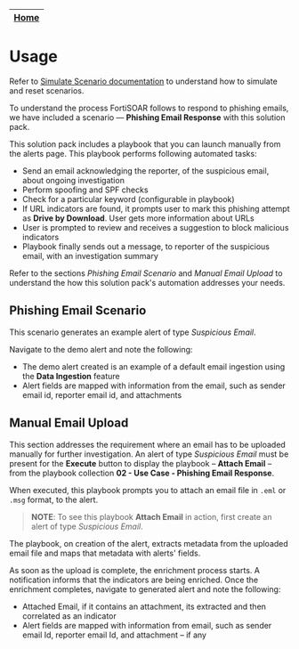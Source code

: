 | [Home](../README.md) |
|------------------------------------------------------------------------------------------------------------------|

# Usage

Refer to [Simulate Scenario documentation](https://github.com/fortinet-fortisoar/solution-pack-soc-simulator/blob/develop/docs/usage.md) to understand how to simulate and reset scenarios.

To understand the process FortiSOAR follows to respond to phishing emails, we have included a scenario &mdash; **Phishing Email Response** with this solution pack. 

This solution pack includes a playbook that you can launch manually from the alerts page. This playbook performs following automated tasks:

- Send an email acknowledging the reporter, of the suspicious email, about ongoing investigation 
- Perform spoofing and SPF checks
- Check for a particular keyword (configurable in playbook)
- If URL indicators are found, it prompts user to mark this phishing attempt as **Drive by Download**. User gets more information about URLs
- User is prompted to review and receives a suggestion to block malicious indicators
- Playbook finally sends out a message, to reporter of the suspicious email, with an investigation summary

Refer to the sections *Phishing Email Scenario* and *Manual Email Upload* to understand the how this solution pack's automation addresses your needs.

## Phishing Email Scenario
This scenario generates an example alert of type *Suspicious Email*.

Navigate to the demo alert and note the following:

- The demo alert created is an example of a default email ingestion using the **Data Ingestion** feature
- Alert fields are mapped with information from the email, such as sender email id, reporter email id, and attachments

## Manual Email Upload

This section addresses the requirement where an email has to be uploaded manually for further investigation. An alert of type *Suspicious Email* must be present for the **Execute** button to display the playbook &ndash; **Attach Email** &ndash; from the playbook collection **02 - Use Case - Phishing Email Response**.

When executed, this playbook prompts you to attach an email file in `.eml` or `.msg` format, to the alert.

>**NOTE**: To see this playbook **Attach Email** in action, first create an alert of type *Suspicious Email*.

The playbook, on creation of the alert, extracts metadata from the uploaded email file and maps that metadata with alerts' fields.

As soon as the upload is complete, the enrichment process starts. A notification informs that the indicators are being enriched. Once the enrichment completes, navigate to generated alert and note the following:
- Attached  Email, if it contains an attachment, its extracted and then correlated as an indicator 
- Alert fields are mapped with information from email, such as sender email Id, reporter email Id, and attachment &ndash; if any